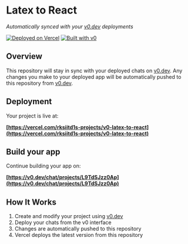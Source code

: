 # Latex to React

*Automatically synced with your [v0.dev](https://v0.dev) deployments*

[![Deployed on Vercel](https://img.shields.io/badge/Deployed%20on-Vercel-black?style=for-the-badge&logo=vercel)](https://vercel.com/rksiitd1s-projects/v0-latex-to-react)
[![Built with v0](https://img.shields.io/badge/Built%20with-v0.dev-black?style=for-the-badge)](https://v0.dev/chat/projects/L9TdSJzz0Ap)

## Overview

This repository will stay in sync with your deployed chats on [v0.dev](https://v0.dev).
Any changes you make to your deployed app will be automatically pushed to this repository from [v0.dev](https://v0.dev).

## Deployment

Your project is live at:

**[https://vercel.com/rksiitd1s-projects/v0-latex-to-react](https://vercel.com/rksiitd1s-projects/v0-latex-to-react)**

## Build your app

Continue building your app on:

**[https://v0.dev/chat/projects/L9TdSJzz0Ap](https://v0.dev/chat/projects/L9TdSJzz0Ap)**

## How It Works

1. Create and modify your project using [v0.dev](https://v0.dev)
2. Deploy your chats from the v0 interface
3. Changes are automatically pushed to this repository
4. Vercel deploys the latest version from this repository